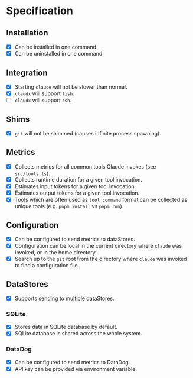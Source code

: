 # Specification

## Installation
- [x] Can be installed in one command.
- [x] Can be uninstalled in one command.

## Integration
- [x] Starting `claude` will not be slower than normal.
- [x] `claudx` will support `fish`.
- [ ] `claudx` will support `zsh`.

## Shims
- [x] `git` will not be shimmed (causes infinite process spawning).

## Metrics
- [x] Collects metrics for all common tools Claude invokes (see `src/tools.ts`).
- [x] Collects runtime duration for a given tool invocation.
- [x] Estimates input tokens for a given tool invocation.
- [x] Estimates output tokens for a given tool invocation.
- [x] Tools which are often used as `tool command` format can be collected as unique tools (e.g. `pnpm install` vs `pnpm run`).

## Configuration
- [x] Can be configured to send metrics to dataStores.
- [x] Configuration can be local in the current directory where `claude` was invoked, or in the home directory.
- [x] Search up to the `git` root from the directory where `claude` was invoked to find a configuration file.

## DataStores
- [x] Supports sending to multiple dataStores.

### SQLite
- [x] Stores data in SQLite database by default.
- [x] SQLite database is shared across the whole system.

### DataDog
- [x] Can be configured to send metrics to DataDog.
- [x] API key can be provided via environment variable.